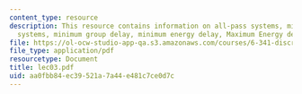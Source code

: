 ```yaml
---
content_type: resource
description: This resource contains information on all-pass systems, minimum-phase
  systems, minimum group delay, minimum energy delay, Maximum Energy delay.
file: https://ol-ocw-studio-app-qa.s3.amazonaws.com/courses/6-341-discrete-time-signal-processing-fall-2005/aa0fbb84ec39521a7a44e481c7ce0d7c_lec03.pdf
file_type: application/pdf
resourcetype: Document
title: lec03.pdf
uid: aa0fbb84-ec39-521a-7a44-e481c7ce0d7c
---
```

